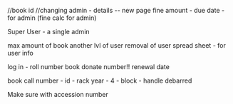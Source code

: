 //book id
//changing admin - details  -- new page
fine amount - due date - for admin  (fine calc for admin)

Super User -  a single admin

max amount of book
another lvl of user
removal of user
spread sheet - for user info 

log in - roll number
book donate number!!
 renewal date

book call number - id - rack 
 year - 4 - block - handle debarred

Make sure with accession number 
